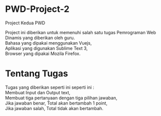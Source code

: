 # PWD-Project-2
Project Kedua PWD

Project ini diberikan untuk memenuhi salah satu tugas Pemrograman Web Dinamis yang diberikan oleh guru.<br/>
Bahasa yang dipakai menggunakan Vuejs,
<br/>
Aplikasi yang digunakan Sublime Text 3,
<br/>
Browser yang dipakai Mozila Firefox.<br/>

# Tentang Tugas
Tugas yang diberikan seperti ini seperti ini :<br/>
Membuat Input dan Output text,
<br/>
Membuat tiga pertanyaan dengan tiga pilihan jawaban,
<br/>
Jika jawaban benar, Total akan bertambah 1 point,
<br/>
Jika jawaban salah, Total tidak akan bertambah.<br/>
